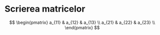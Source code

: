 <script id="MathJax-script" async src="https://cdn.jsdelivr.net/npm/mathjax@3/es5/tex-mml-chtml.js"></script>

# Scrierea matricelor

$$
\begin{pmatrix}
a_{11} & a_{12} & a_{13} \\
a_{21} & a_{22} & a_{23} \\
\end{pmatrix}
$$
